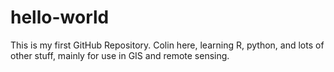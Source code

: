 # hello-world
This is my first GitHub Repository.
Colin here, learning R, python, and lots of other stuff, mainly for use in GIS and remote sensing.
